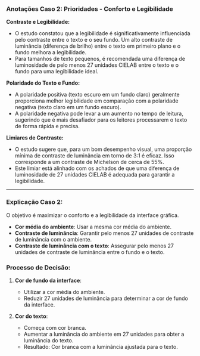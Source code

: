 
### Anotações Caso 2: Prioridades - Conforto e Legibilidade

**Contraste e Legibilidade:**

- O estudo constatou que a legibilidade é significativamente influenciada pelo contraste entre o texto e o seu fundo. Um alto contraste de luminância (diferença de brilho) entre o texto em primeiro plano e o fundo melhora a legibilidade.
- Para tamanhos de texto pequenos, é recomendada uma diferença de luminosidade de pelo menos 27 unidades CIELAB entre o texto e o fundo para uma legibilidade ideal.

**Polaridade do Texto e Fundo:**

- A polaridade positiva (texto escuro em um fundo claro) geralmente proporciona melhor legibilidade em comparação com a polaridade negativa (texto claro em um fundo escuro).
- A polaridade negativa pode levar a um aumento no tempo de leitura, sugerindo que é mais desafiador para os leitores processarem o texto de forma rápida e precisa.

**Limiares de Contraste:**

- O estudo sugere que, para um bom desempenho visual, uma proporção mínima de contraste de luminância em torno de 3:1 é eficaz. Isso corresponde a um contraste de Michelson de cerca de 55%.
- Este limiar está alinhado com os achados de que uma diferença de luminosidade de 27 unidades CIELAB é adequada para garantir a legibilidade.

---

### Explicação Caso 2:

O objetivo é maximizar o conforto e a legibilidade da interface gráfica.

- **Cor média do ambiente**: Usar a mesma cor média do ambiente.
- **Contraste de luminância**: Garantir pelo menos 27 unidades de contraste de luminância com o ambiente.
- **Contraste de luminância com o texto**: Assegurar pelo menos 27 unidades de contraste de luminância entre o fundo e o texto.

### Processo de Decisão:

1. **Cor de fundo da interface**:

   - Utilizar a cor média do ambiente.
   - Reduzir 27 unidades de luminância para determinar a cor de fundo da interface.
2. **Cor do texto**:

   - Começa com cor branca.
   - Aumentar a luminância do ambiente em 27 unidades para obter a luminância do texto.
   - Resultado: Cor branca com a luminância ajustada para o texto.
